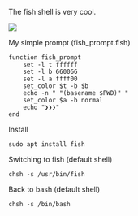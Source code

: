 <link rel="stylesheet" href="/css/zenburn.css">
<script src="/js/highlight.pack.js"></script>
<script>hljs.initHighlightingOnLoad();</script>



The fish shell is very cool.

<img src="https://skandyns.github.io/img/fish_prompt.png"/>

My simple prompt (fish_prompt.fish)
```
function fish_prompt
    set -l t ffffff
    set -l b 660066
    set -l a ffff00
    set_color $t -b $b
    echo -n " "(basename $PWD)" "
    set_color $a -b normal
    echo "❯❯❯"
end
```
Install
```
sudo apt install fish
```
Switching to fish (default shell)
```
chsh -s /usr/bin/fish
```
Back to bash (default shell)
```
chsh -s /bin/bash
```
